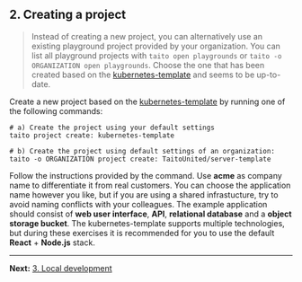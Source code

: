 ## 2. Creating a project

> Instead of creating a new project, you can alternatively use an existing playground project provided by your organization. You can list all playground projects with `taito open playgrounds` or `taito -o ORGANIZATION open playgrounds`. Choose the one that has been created based on the [kubernetes-template](https://github.com/TaitoUnited/server-template) and seems to be up-to-date.

Create a new project based on the [kubernetes-template](https://github.com/TaitoUnited/server-template) by running one of the following commands:

```shell
# a) Create the project using your default settings
taito project create: kubernetes-template
```

```shell
# b) Create the project using default settings of an organization:
taito -o ORGANIZATION project create: TaitoUnited/server-template
```

Follow the instructions provided by the command. Use **acme** as company name to differentiate it from real customers. You can choose the application name however you like, but if you are using a shared infrastucture, try to avoid naming conflicts with your colleagues. The example application should consist of **web user interface**, **API**, **relational database** and a **object storage bucket**. The kubernetes-template supports multiple technologies, but during these exercises it is recommended for you to use the default **React** + **Node.js** stack.

---

**Next:** [3. Local development](03-local-development.md)
